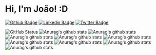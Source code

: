 # Hi, I'm João! :D

[![Github Badge](https://img.shields.io/badge/-Github-000?style=flat-square&logo=Github&logoColor=white&link=https://github.com/fagnerpsantos)](https://github.com/JoaoBatistaJr)
[![Linkedin Badge](https://img.shields.io/badge/-LinkedIn-blue?style=flat-square&logo=Linkedin&logoColor=white&link=https://www.linkedin.com/in/fagnerpsantos/)](https://www.linkedin.com/in/jbjunior03/)
[![Twitter Badge](https://img.shields.io/badge/-Twitter-1ca0f1?style=flat-square&labelColor=1ca0f1&logo=twitter&logoColor=white&link=https://twitter.com/fagnerpsantos)](https://twitter.com/JoaoBatistaJr03)

![GitHub Status](https://github-readme-stats.vercel.app/api?username=JoaoBatistaJr&show_icons=true)
![Anurag's github stats](https://github-readme-stats.vercel.app/api?username=JoaoBatistaJr&show_icons=true&theme=radical)
![Anurag's github stats](https://github-readme-stats.vercel.app/api?username=JoaoBatistaJr&show_icons=true&theme=dark)
![Anurag's github stats](https://github-readme-stats.vercel.app/api?username=JoaoBatistaJr&show_icons=true&theme=merko)
![Anurag's github stats](https://github-readme-stats.vercel.app/api?username=JoaoBatistaJr&show_icons=true&theme=tokyonight)
![Anurag's github stats](https://github-readme-stats.vercel.app/api?username=JoaoBatistaJr&show_icons=true&theme=onedark)
![Anurag's github stats](https://github-readme-stats.vercel.app/api?username=JoaoBatistaJr&show_icons=true&theme=cobalt)
![Anurag's github stats](https://github-readme-stats.vercel.app/api?username=JoaoBatistaJr&show_icons=true&theme=synthwave)
![Anurag's github stats](https://github-readme-stats.vercel.app/api?username=JoaoBatistaJr&show_icons=true&theme=highcontrast)![Anurag's github stats](https://github-readme-stats.vercel.app/api?username=JoaoBatistaJr&show_icons=true&theme=dracula)
